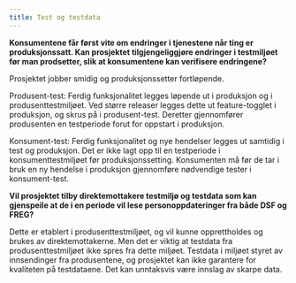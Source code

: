 ```yaml
---
title: Test og testdata
---
```


**Konsumentene får først vite om endringer i tjenestene når ting er produksjonssatt. Kan prosjektet tilgjengeliggjøre
endringer i testmiljøet før man prodsetter, slik at konsumentene kan verifisere endringene?**

Prosjektet jobber smidig og produksjonssetter fortløpende. 

Produsent-test: Ferdig funksjonalitet legges løpende ut i produksjon og i produsenttestmiljøet. Ved større releaser legges dette ut feature-togglet i produksjon, og skrus på i produsent-test. Deretter gjennomfører produsenten en testperiode forut for oppstart i produksjon.

Konsument-test: Ferdig funksjonalitet og nye hendelser legges ut samtidig i test og produksjon. Det er ikke lagt opp til en testperiode i konsumenttestmiljøet før produksjonssetting. Konsumenten må før de tar i bruk en ny hendelse i produksjon gjennomføre nødvendige tester i konsument-test. 


**Vil prosjektet tilby direktemottakere testmiljø og testdata som kan gjenspeile at de i en periode vil lese
personoppdateringer fra både DSF og FREG?**

Dette er etablert i produsenttestmiljøet, og vil kunne opprettholdes og brukes av direktemottakerne. Men det er viktig at testdata fra produsenttestmiljøet ikke spres fra dette miljøet. Testdata i miljøet styret av innsendinger fra produsentene, og prosjektet kan ikke garantere for kvaliteten på testdataene. Det kan unntaksvis være innslag av skarpe data.
